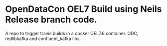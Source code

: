 # OpenDataCon OEL7 Build using Neils Release branch code.
A repo to trigger travis builds in a docker OEL7.6 container.
ODC, redlibkafka and confluent_kafka libs. 


